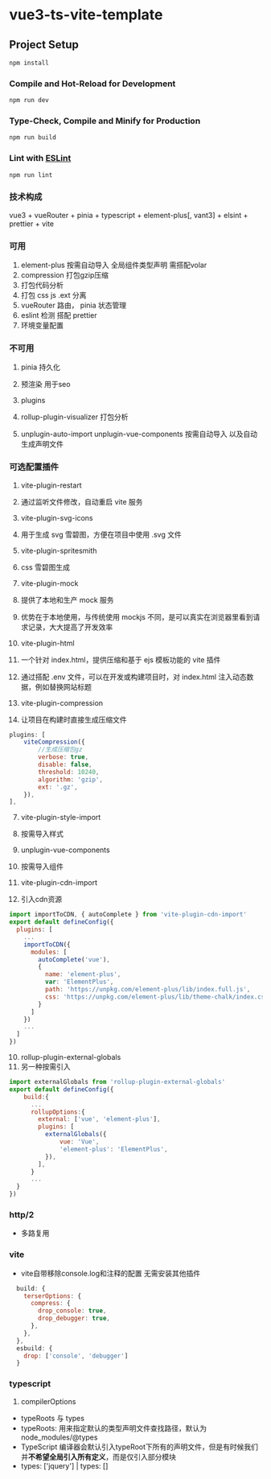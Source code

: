 # vue3-ts-vite-template

## Project Setup

```sh
npm install
```

### Compile and Hot-Reload for Development

```sh
npm run dev
```

### Type-Check, Compile and Minify for Production

```sh
npm run build
```

### Lint with [ESLint](https://eslint.org/)

```sh
npm run lint
```

### 技术构成

vue3 + vueRouter + pinia + typescript + element-plus[, vant3] + elsint + prettier + vite

### 可用
1. element-plus 按需自动导入 全局组件类型声明 需搭配volar
2. compression 打包gzip压缩
3. 打包代码分析
4. 打包 css js .ext 分离
5. vueRouter 路由， pinia 状态管理
6. eslint 检测 搭配 prettier
7. 环境变量配置

### 不可用
1. pinia 持久化
2. 预渲染 用于seo


1. plugins
  1. rollup-plugin-visualizer 打包分析
  2. unplugin-auto-import unplugin-vue-components 按需自动导入 以及自动生成声明文件

### 可选配置插件

1. vite-plugin-restart
  1. 通过监听文件修改，自动重启 vite 服务

2. vite-plugin-svg-icons
  1. 用于生成 svg 雪碧图，方便在项目中使用 .svg 文件

3. vite-plugin-spritesmith
  1. css 雪碧图生成

4. vite-plugin-mock
  1. 提供了本地和生产 mock 服务
  2. 优势在于本地使用，与传统使用 mockjs 不同，是可以真实在浏览器里看到请求记录，大大提高了开发效率

5. vite-plugin-html
  1. 一个针对 index.html，提供压缩和基于 ejs 模板功能的 vite 插件
  2. 通过搭配 .env 文件，可以在开发或构建项目时，对 index.html 注入动态数据，例如替换网站标题

6. vite-plugin-compression
  1. 让项目在构建时直接生成压缩文件
```js
plugins: [
    viteCompression({
        //生成压缩包gz
        verbose: true,
        disable: false,
        threshold: 10240,
        algorithm: 'gzip',
        ext: '.gz',
    }),
],
```

7. vite-plugin-style-import
  1. 按需导入样式

8. unplugin-vue-components
  1. 按需导入组件

9. vite-plugin-cdn-import
  1. 引入cdn资源

```js
import importToCDN, { autoComplete } from 'vite-plugin-cdn-import'
export default defineConfig({
  plugins: [
    ...
    importToCDN({
      modules: [
        autoComplete('vue'),
        {
          name: 'element-plus',
          var: 'ElementPlus',
          path: 'https://unpkg.com/element-plus/lib/index.full.js',
          css: 'https://unpkg.com/element-plus/lib/theme-chalk/index.css',
        }
      ]
    })
    ...
  ]
})
```

10. rollup-plugin-external-globals
  1. 另一种按需引入
```js
import externalGlobals from 'rollup-plugin-external-globals'
export default defineConfig({
    build:{
      ...
      rollupOptions:{
        external: ['vue', 'element-plus'],
        plugins: [
          externalGlobals({
              vue: 'Vue',
              'element-plus': 'ElementPlus',
          }),
        ],
      }
      ...
  }
})
```
### http/2
- 多路复用

### vite

- vite自带移除console.log和注释的配置 无需安装其他插件
```js
  build: {
    terserOptions: {
      compress: {
        drop_console: true,
        drop_debugger: true,
      },
    },
  },
  esbuild: {
    drop: ['console', 'debugger']
  }
```


### typescript

1. compilerOptions
  - typeRoots 与 types
  - typeRoots: 用来指定默认的类型声明文件查找路径，默认为node_modules/@types
  - TypeScript 编译器会默认引入typeRoot下所有的声明文件，但是有时候我们并**不希望全局引入所有定义**，而是仅引入部分模块
  - types: ['jquery'] | types: []